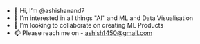 - 👋 Hi, I’m @ashishanand7
- 👀 I’m interested in all things "AI" and ML and Data Visualisation
- 💞️ I’m looking to collaborate on creating ML Products
- 📫 Please reach me on - ashish1450@gmail.com

<!---
ashishanand7/ashishanand7 is a ✨ special ✨ repository because its `README.md` (this file) appears on your GitHub profile.
You can click the Preview link to take a look at your changes.
--->
